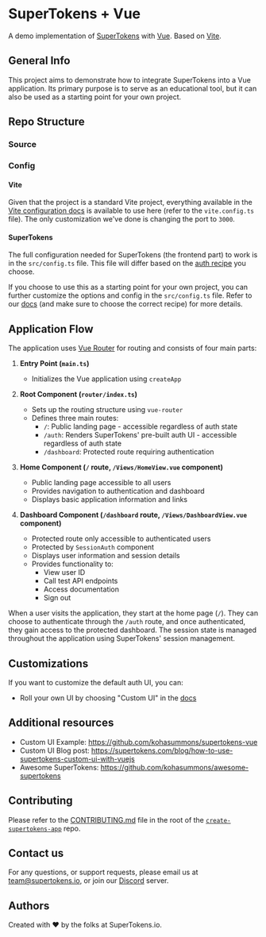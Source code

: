 # SuperTokens + Vue

A demo implementation of [SuperTokens](https://supertokens.com/) with [Vue](https://vuejs.org/). Based on [Vite](https://vite.dev/).

## General Info

This project aims to demonstrate how to integrate SuperTokens into a Vue application. Its primary purpose is to serve as an educational tool, but it can also be used as a starting point for your own project.

## Repo Structure

### Source

### Config

#### Vite

Given that the project is a standard Vite project, everything available in the [Vite configuration docs](https://vite.dev/config/) is available to use here (refer to the `vite.config.ts` file). The only customization we've done is changing the port to `3000`.

#### SuperTokens

The full configuration needed for SuperTokens (the frontend part) to work is in the `src/config.ts` file. This file will differ based on the [auth recipe](https://supertokens.com/docs/guides) you choose.

If you choose to use this as a starting point for your own project, you can further customize the options and config in the `src/config.ts` file. Refer to our [docs](https://supertokens.com/docs) (and make sure to choose the correct recipe) for more details.

## Application Flow

The application uses [Vue Router](https://router.vuejs.org/) for routing and consists of four main parts:

1. **Entry Point (`main.ts`)**

    - Initializes the Vue application using `createApp`

2. **Root Component (`router/index.ts`)**

    - Sets up the routing structure using `vue-router`
    - Defines three main routes:
        - `/`: Public landing page - accessible regardless of auth state
        - `/auth`: Renders SuperTokens' pre-built auth UI - accessible regardless of auth state
        - `/dashboard`: Protected route requiring authentication

3. **Home Component (`/` route, `/Views/HomeView.vue` component)**

    - Public landing page accessible to all users
    - Provides navigation to authentication and dashboard
    - Displays basic application information and links

4. **Dashboard Component (`/dashboard` route, `/Views/DashboardView.vue` component)**
    - Protected route only accessible to authenticated users
    - Protected by `SessionAuth` component
    - Displays user information and session details
    - Provides functionality to:
        - View user ID
        - Call test API endpoints
        - Access documentation
        - Sign out

When a user visits the application, they start at the home page (`/`). They can choose to authenticate through the `/auth` route, and once authenticated, they gain access to the protected dashboard. The session state is managed throughout the application using SuperTokens' session management.

## Customizations

If you want to customize the default auth UI, you can:

-   Roll your own UI by choosing "Custom UI" in the [docs](https://supertokens.com/docs/thirdpartyemailpassword/quickstart/frontend-setup)

## Additional resources

-   Custom UI Example: https://github.com/kohasummons/supertokens-vue
-   Custom UI Blog post: https://supertokens.com/blog/how-to-use-supertokens-custom-ui-with-vuejs
-   Awesome SuperTokens: https://github.com/kohasummons/awesome-supertokens

## Contributing

Please refer to the [CONTRIBUTING.md](https://github.com/supertokens/create-supertokens-app/blob/master/CONTRIBUTING.md) file in the root of the [`create-supertokens-app`](https://github.com/supertokens/create-supertokens-app) repo.

## Contact us

For any questions, or support requests, please email us at team@supertokens.io, or join our [Discord](https://supertokens.io/discord) server.

## Authors

Created with :heart: by the folks at SuperTokens.io.
